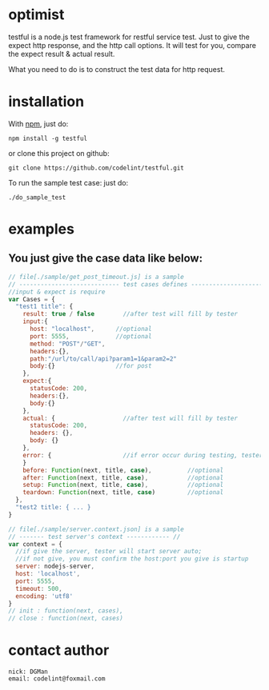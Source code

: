 optimist
========

testful is a node.js test framework for restful service test.
Just to give the expect http response, and the http call options.
It will test for you, compare the expect result & actual result.

What you need to do is to construct the test data for http request.

installation
============

With [npm](http://github.com/isaacs/npm), just do:

    npm install -g testful

or clone this project on github:

    git clone https://github.com/codelint/testful.git

To run the sample test case:
just do:

    ./do_sample_test


examples
========

You just give the case data like below:
-------------------------------------------------------------------

```javascript
// file[./sample/get_post_timeout.js] is a sample
// ---------------------------- test cases defines --------------------------- //
//input & expect is require
var Cases = {
  "test1 title": {
    result: true / false        //after test will fill by tester
    input:{
      host: "localhost",      //optional
      port: 5555,             //optional
      method: "POST"/"GET",
      headers:{},
      path:"/url/to/call/api?param1=1&param2=2"
      body:{}                 //for post
    },
    expect:{
      statusCode: 200,
      headers:{},
      body:{}
    },
    actual: {                   //after test will fill by tester
      statusCode: 200,
      headers: {},
      body: {}
    },
    error: {                    //if error occur during testing, tester will fill this field
    }
    before: Function(next, title, case),          //optional
    after: Function(next, title, case),           //optional
    setup: Function(next, title, case),           //optional
    teardown: Function(next, title, case)         //optional
  },
  "test2 title: { ... }
}

// file[./sample/server.context.json] is a sample
// ------- test server's context ------------ //
var context = {
  //if give the server, tester will start server auto;
  //if not give, you must confirm the host:port you give is startup
  server: nodejs-server,
  host: 'localhost',
  port: 5555,
  timeout: 500,
  encoding: 'utf8'
}
// init : function(next, cases),
// close : function(next, cases)
```


contact author
===========
````
nick: DGMan
email: codelint@foxmail.com
````
